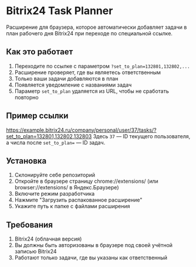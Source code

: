 # Bitrix24 Task Planner

Расширение для браузера, которое автоматически добавляет задачи в план рабочего дня Bitrix24 при переходе по специальной ссылке.

## Как это работает

1. Переходите по ссылке с параметром `?set_to_plan=132801,132802,...`
2. Расширение проверяет, где вы являетесь ответственным
3. Только ваши задачи добавляются в план
4. Появляется уведомление с названиями задач
5. Параметр `set_to_plan` удаляется из URL, чтобы не сработать повторно

## Пример ссылки

https://example.bitrix24.ru/company/personal/user/37/tasks/?set_to_plan=132801,132802,132803
Здесь `37` — ID текущего пользователя, а числа после `set_to_plan=` — ID задач.

## Установка

1. Склонируйте себе репозиторий
2. Откройте в браузере страницу chrome://extensions/ (или browser://extensions/ в Яндекс.Браузере)
3. Включите режим разработчика
4. Нажмите "Загрузить распакованное расширение"
5. Укажите путь к папке с файлами расширения

## Требования
1. Bitrix24 (облачная версия)
2. Вы должны быть авторизованы в браузере под своей учётной записью Bitrix24
3. Работают только задачи, где вы указаны как ответственный
